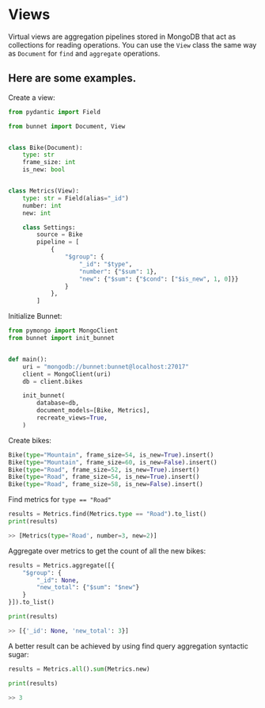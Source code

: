 # Views

Virtual views are aggregation pipelines stored in MongoDB that act as collections for reading operations.
You can use the `View` class the same way as `Document` for `find` and `aggregate` operations.

## Here are some examples.

Create a view:

```python
from pydantic import Field

from bunnet import Document, View


class Bike(Document):
    type: str
    frame_size: int
    is_new: bool


class Metrics(View):
    type: str = Field(alias="_id")
    number: int
    new: int

    class Settings:
        source = Bike
        pipeline = [
            {
                "$group": {
                    "_id": "$type",
                    "number": {"$sum": 1},
                    "new": {"$sum": {"$cond": ["$is_new", 1, 0]}}
                }
            },
        ]

```

Initialize Bunnet:

```python
from pymongo import MongoClient
from bunnet import init_bunnet


def main():
    uri = "mongodb://bunnet:bunnet@localhost:27017"
    client = MongoClient(uri)
    db = client.bikes

    init_bunnet(
        database=db, 
        document_models=[Bike, Metrics],
        recreate_views=True,
    )
```

Create bikes:

```python
Bike(type="Mountain", frame_size=54, is_new=True).insert()
Bike(type="Mountain", frame_size=60, is_new=False).insert()
Bike(type="Road", frame_size=52, is_new=True).insert()
Bike(type="Road", frame_size=54, is_new=True).insert()
Bike(type="Road", frame_size=58, is_new=False).insert()
```

Find metrics for `type == "Road"`

```python
results = Metrics.find(Metrics.type == "Road").to_list()
print(results)

>> [Metrics(type='Road', number=3, new=2)]
```

Aggregate over metrics to get the count of all the new bikes:

```python
results = Metrics.aggregate([{
    "$group": {
        "_id": None,
        "new_total": {"$sum": "$new"}
    }
}]).to_list()

print(results)

>> [{'_id': None, 'new_total': 3}]
```

A better result can be achieved by using find query aggregation syntactic sugar:

```python
results = Metrics.all().sum(Metrics.new)

print(results)

>> 3
```
